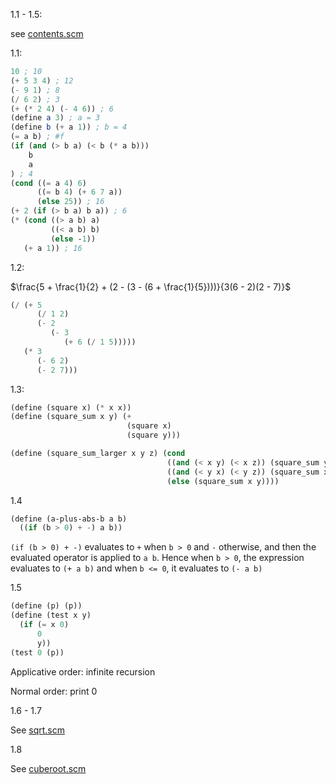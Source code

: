 1.1 - 1.5:

see [contents.scm](https://github.com/YangchenYe323/ScrapeScheme/chap1/contents.scm)

1.1:

```Scheme
10 ; 10
(+ 5 3 4) ; 12
(- 9 1) ; 8
(/ 6 2) ; 3
(+ (* 2 4) (- 4 6)) ; 6
(define a 3) ; a = 3
(define b (+ a 1)) ; b = 4
(= a b) ; #f
(if (and (> b a) (< b (* a b)))
	b
	a
) ; 4
(cond ((= a 4) 6)
	  ((= b 4) (+ 6 7 a))
	  (else 25)) ; 16
(+ 2 (if (> b a) b a)) ; 6
(* (cond ((> a b) a)
		 ((< a b) b)
		 (else -1))
   (+ a 1)) ; 16
```

1.2:

$\frac{5 + \frac{1}{2} + (2 - (3 - (6 + \frac{1}{5})))}{3(6 - 2)(2 - 7)}$

```scheme
(/ (+ 5
      (/ 1 2)
      (- 2
         (- 3
            (+ 6 (/ 1 5)))))
   (* 3
      (- 6 2)
      (- 2 7)))
```

1.3:

```scheme
(define (square x) (* x x))
(define (square_sum x y) (+ 
                          (square x) 
                          (square y)))

(define (square_sum_larger x y z) (cond 
                                   ((and (< x y) (< x z)) (square_sum y z))
                                   ((and (< y x) (< y z)) (square_sum x z))
                                   (else (square_sum x y))))
```

1.4

```scheme
(define (a-plus-abs-b a b)
  ((if (b > 0) + -) a b))
```

`(if (b > 0) + -)` evaluates to `+` when `b > 0` and `-` otherwise, and then the evaluated operator is applied to `a b`. Hence when `b > 0`, the expression evaluates to `(+ a b)` and when `b <= 0`, it evaluates to `(- a b)`

1.5

```scheme
(define (p) (p))
(define (test x y)
  (if (= x 0) 
      0
      y))
(test 0 (p))
```

Applicative order: infinite recursion

Normal order: print 0



1.6 - 1.7

See [sqrt.scm](https://github.com/YangchenYe323/ScrapeScheme/chap1/sqrt.scm)



1.8

See [cuberoot.scm](https://github.com/YangchenYe323/ScrapeScheme/chap1/cuberoot.scm)

